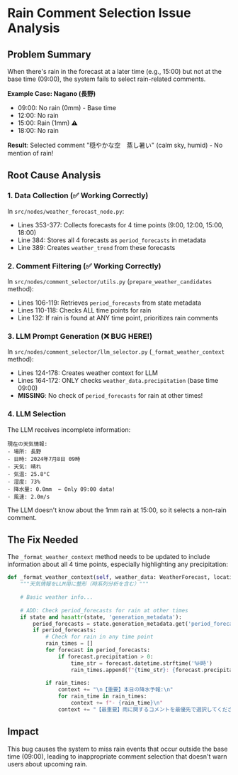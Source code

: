 # Rain Comment Selection Issue Analysis

## Problem Summary
When there's rain in the forecast at a later time (e.g., 15:00) but not at the base time (09:00), the system fails to select rain-related comments.

**Example Case: Nagano (長野)**
- 09:00: No rain (0mm) - Base time
- 12:00: No rain
- 15:00: Rain (1mm) ⚠️
- 18:00: No rain

**Result**: Selected comment "穏やかな空　蒸し暑い" (calm sky, humid) - No mention of rain!

## Root Cause Analysis

### 1. Data Collection (✅ Working Correctly)
In `src/nodes/weather_forecast_node.py`:
- Lines 353-377: Collects forecasts for 4 time points (9:00, 12:00, 15:00, 18:00)
- Line 384: Stores all 4 forecasts as `period_forecasts` in metadata
- Line 389: Creates `weather_trend` from these forecasts

### 2. Comment Filtering (✅ Working Correctly)
In `src/nodes/comment_selector/utils.py` (`prepare_weather_candidates` method):
- Lines 106-119: Retrieves `period_forecasts` from state metadata
- Lines 110-118: Checks ALL time points for rain
- Line 132: If rain is found at ANY time point, prioritizes rain comments

### 3. LLM Prompt Generation (❌ BUG HERE!)
In `src/nodes/comment_selector/llm_selector.py` (`_format_weather_context` method):
- Lines 124-178: Creates weather context for LLM
- Lines 164-172: ONLY checks `weather_data.precipitation` (base time 09:00)
- **MISSING**: No check of `period_forecasts` for rain at other times!

### 4. LLM Selection
The LLM receives incomplete information:
```
現在の天気情報:
- 場所: 長野
- 日時: 2024年7月8日 09時
- 天気: 晴れ
- 気温: 25.8°C
- 湿度: 73%
- 降水量: 0.0mm  ← Only 09:00 data!
- 風速: 2.0m/s
```

The LLM doesn't know about the 1mm rain at 15:00, so it selects a non-rain comment.

## The Fix Needed

The `_format_weather_context` method needs to be updated to include information about all 4 time points, especially highlighting any precipitation:

```python
def _format_weather_context(self, weather_data: WeatherForecast, location_name: str, target_datetime: datetime, state: Optional[CommentGenerationState] = None) -> str:
    """天気情報をLLM用に整形（時系列分析を含む）"""
    
    # Basic weather info...
    
    # ADD: Check period_forecasts for rain at other times
    if state and hasattr(state, 'generation_metadata'):
        period_forecasts = state.generation_metadata.get('period_forecasts', [])
        if period_forecasts:
            # Check for rain in any time point
            rain_times = []
            for forecast in period_forecasts:
                if forecast.precipitation > 0:
                    time_str = forecast.datetime.strftime('%H時')
                    rain_times.append(f"{time_str}: {forecast.precipitation}mm")
            
            if rain_times:
                context += "\n【重要】本日の降水予報:\n"
                for rain_time in rain_times:
                    context += f"- {rain_time}\n"
                context += "【最重要】雨に関するコメントを最優先で選択してください\n"
```

## Impact
This bug causes the system to miss rain events that occur outside the base time (09:00), leading to inappropriate comment selection that doesn't warn users about upcoming rain.